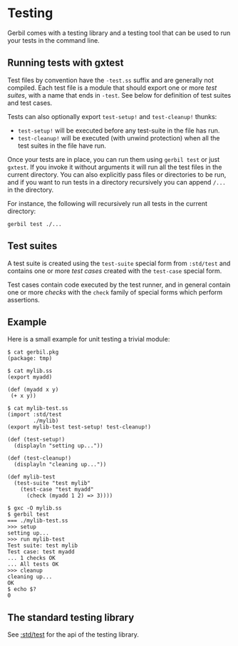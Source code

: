 # Testing

Gerbil comes with a testing library and a testing tool that can be used to run your tests
in the command line.

## Running tests with gxtest

Test files by convention have the `-test.ss` suffix and are generally not compiled.
Each test file is a module that should export one or more _test suites_, with a name that
ends in `-test`. See below for definition of test suites and test cases.

Tests can also optionally export `test-setup!` and `test-cleanup!` thunks:
- `test-setup!` will be executed before any test-suite in the file has run.
- `test-cleanup!` will be executed (with unwind protection) when all the test suites in the
  file have run.

Once your tests are in place, you can run them using `gerbil test` or just `gxtest`.
If you invoke it without arguments it will run all the test files in the current directory.
You can also explicitly pass files or directories to be run, and if you want to run tests
in a directory recursively you can append `/...` in the directory.

For instance, the following will recursively run all tests in the current directory:
```
gerbil test ./...
```

## Test suites

A test suite is created using the `test-suite` special form from `:std/test` and contains one
or more _test cases_ created with the `test-case` special form.

Test cases contain code executed by the test runner, and in general contain one or more _checks_ with the `check` family of special forms which perform assertions.


## Example
Here is a small example for unit testing a trivial module:

```
$ cat gerbil.pkg
(package: tmp)

$ cat mylib.ss
(export myadd)

(def (myadd x y)
 (+ x y))

$ cat mylib-test.ss
(import :std/test
        ./mylib)
(export mylib-test test-setup! test-cleanup!)

(def (test-setup!)
  (displayln "setting up..."))

(def (test-cleanup!)
  (displayln "cleaning up..."))

(def mylib-test
  (test-suite "test mylib"
    (test-case "test myadd"
      (check (myadd 1 2) => 3))))

$ gxc -O mylib.ss
$ gerbil test
=== ./mylib-test.ss
>>> setup
setting up...
>>> run mylib-test
Test suite: test mylib
Test case: test myadd
... 1 checks OK
... All tests OK
>>> cleanup
cleaning up...
OK
$ echo $?
0
```

## The standard testing library

See [:std/test](/reference/std/test.md) for the api of the testing library.
